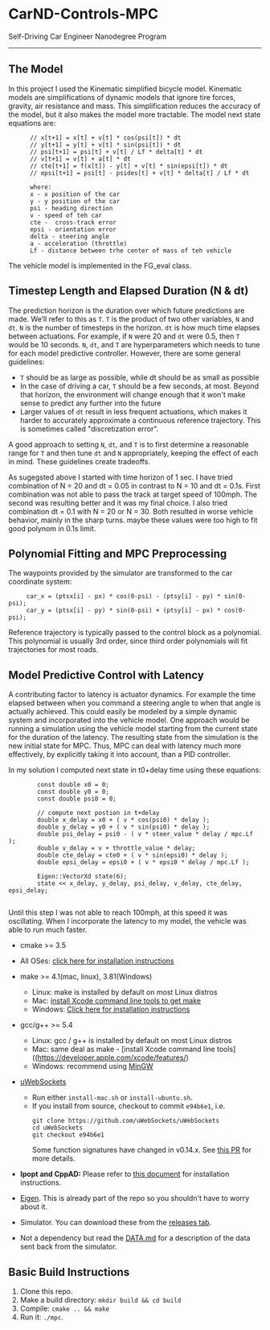 # CarND-Controls-MPC
Self-Driving Car Engineer Nanodegree Program

---

## The Model
In this project I used the Kinematic simplified bicycle model. Kinematic models are simplifications of dynamic models
that ignore tire forces, gravity, air resistance and mass. This simplification reduces the accuracy of the model, but it also
makes the model more tractable.
The model next state equations are:
```
      // x[t+1] = x[t] + v[t] * cos(psi[t]) * dt
      // y[t+1] = y[t] + v[t] * sin(psi[t]) * dt
      // psi[t+1] = psi[t] + v[t] / Lf * delta[t] * dt
      // v[t+1] = v[t] + a[t] * dt
      // cte[t+1] = f(x[t]) - y[t] + v[t] * sin(epsi[t]) * dt
      // epsi[t+1] = psi[t] - psides[t] + v[t] * delta[t] / Lf * dt
      
      where:
      x - x position of the car
      y - y position of the car
      psi - heading direction
      v - speed of teh car
      cte -  cross-track error
      epsi - orientation error
      delta - steering angle
      a - acceleration (throttle)
      Lf - distance between trhe center of mass of teh vehicle
```
The vehicle model is implemented in the FG_eval class.

## Timestep Length and Elapsed Duration (N & dt)
The prediction horizon is the duration over which future predictions are made. We’ll refer to this as `T`.
`T` is the product of two other variables, `N` and `dt`.
`N` is the number of timesteps in the horizon. `dt` is how much time elapses between actuations. For example, if `N` were 20 and `dt` were 0.5, then `T` would be 10 seconds.
`N`, `dt`, and `T` are hyperparameters which needs to tune for each model predictive controller.
However, there are some general guidelines:
- `T` should be as large as possible, while dt should be as small as possible
- In the case of driving a car, `T` should be a few seconds, at most. Beyond that horizon, the environment will change enough that it won't make sense to predict any further into the future
- Larger values of `dt` result in less frequent actuations, which makes it harder to accurately approximate a continuous reference trajectory. This is sometimes called "discretization error".

A good approach to setting `N`, `dt`, and `T` is to first determine a reasonable range for `T` and then tune `dt` and `N` appropriately, keeping the effect of each in mind.
These guidelines create tradeoffs.

As sugegsted above I started with time horizon of 1 sec. I have tried combination of N = 20 and dt = 0.05 in contrast to N = 10 and dt = 0.1s.
First combination was not able to pass the track at target speed of 100mph. The second was resulting better and it was my final choice.
I also tried combination dt = 0.1 with N = 20 or N = 30. Both resulted in worse vehicle behavior, mainly in the sharp turns. maybe these values were too high to fit good polynom in 0.1s limit.
 
## Polynomial Fitting and MPC Preprocessing
The waypoints provided by the simulator are transformed to the car coordinate system:
```
     car_x = (ptsx[i] - px) * cos(0-psi) - (ptsy[i] - py) * sin(0-psi);
     car_y = (ptsx[i] - py) * sin(0-psi) + (ptsy[i] - px) * cos(0-psi);
```
Reference trajectory is typically passed to the control block as a polynomial. This polynomial is usually 3rd order, since third order polynomials will fit trajectories for most roads.

## Model Predictive Control with Latency
A contributing factor to latency is actuator dynamics. For example the time elapsed between when you command a steering angle to when that angle is actually achieved.
This could easily be modeled by a simple dynamic system and incorporated into the vehicle model. One approach would be running a simulation using the vehicle model starting from the current state for the duration of the latency. The resulting state from the simulation is the new initial state for MPC.
Thus, MPC can deal with latency much more effectively, by explicitly taking it into account, than a PID controller.

In my solution I computed next state in t0+delay time using these equations:
```
        const double x0 = 0;
        const double y0 = 0;
        const double psi0 = 0;
    
        // compute next postion in t+delay
        double x_delay = x0 + ( v * cos(psi0) * delay );
        double y_delay = y0 + ( v * sin(psi0) * delay );
        double psi_delay = psi0 - ( v * steer_value * delay / mpc.Lf );
        double v_delay = v + throttle_value * delay;
        double cte_delay = cte0 + ( v * sin(epsi0) * delay );
        double epsi_delay = epsi0 + ( v * epsi0 * delay / mpc.Lf );
    
        Eigen::VectorXd state(6);
        state << x_delay, y_delay, psi_delay, v_delay, cte_delay, epsi_delay;
          
```
Until this step I was not able to reach 100mph, at this speed it was oscillating. When I incorporate the latency to my model, the vehicle was able to run much faster.

* cmake >= 3.5
 * All OSes: [click here for installation instructions](https://cmake.org/install/)
* make >= 4.1(mac, linux), 3.81(Windows)
  * Linux: make is installed by default on most Linux distros
  * Mac: [install Xcode command line tools to get make](https://developer.apple.com/xcode/features/)
  * Windows: [Click here for installation instructions](http://gnuwin32.sourceforge.net/packages/make.htm)
* gcc/g++ >= 5.4
  * Linux: gcc / g++ is installed by default on most Linux distros
  * Mac: same deal as make - [install Xcode command line tools]((https://developer.apple.com/xcode/features/)
  * Windows: recommend using [MinGW](http://www.mingw.org/)
* [uWebSockets](https://github.com/uWebSockets/uWebSockets)
  * Run either `install-mac.sh` or `install-ubuntu.sh`.
  * If you install from source, checkout to commit `e94b6e1`, i.e.
    ```
    git clone https://github.com/uWebSockets/uWebSockets
    cd uWebSockets
    git checkout e94b6e1
    ```
    Some function signatures have changed in v0.14.x. See [this PR](https://github.com/udacity/CarND-MPC-Project/pull/3) for more details.

* **Ipopt and CppAD:** Please refer to [this document](https://github.com/udacity/CarND-MPC-Project/blob/master/install_Ipopt_CppAD.md) for installation instructions.
* [Eigen](http://eigen.tuxfamily.org/index.php?title=Main_Page). This is already part of the repo so you shouldn't have to worry about it.
* Simulator. You can download these from the [releases tab](https://github.com/udacity/self-driving-car-sim/releases).
* Not a dependency but read the [DATA.md](./DATA.md) for a description of the data sent back from the simulator.


## Basic Build Instructions

1. Clone this repo.
2. Make a build directory: `mkdir build && cd build`
3. Compile: `cmake .. && make`
4. Run it: `./mpc`.